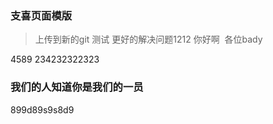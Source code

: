 ### 支喜页面模版
> 上传到新的git 测试
> 更好的解决问题1212
> 你好啊  各位bady

4589
234232322323
### 我们的人知道你是我们的一员
899d89s9s8d9
